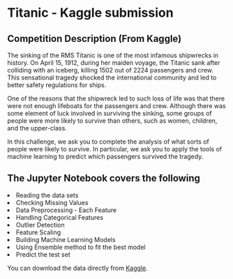 <h1>Titanic - Kaggle submission</h1>

<h2> Competition Description (From Kaggle) </h2>
The sinking of the RMS Titanic is one of the most infamous shipwrecks in history.  On April 15, 1912, during her maiden voyage, the Titanic sank after colliding with an iceberg, killing 1502 out of 2224 passengers and crew. This sensational tragedy shocked the international community and led to better safety regulations for ships.

One of the reasons that the shipwreck led to such loss of life was that there were not enough lifeboats for the passengers and crew. Although there was some element of luck involved in surviving the sinking, some groups of people were more likely to survive than others, such as women, children, and the upper-class.

In this challenge, we ask you to complete the analysis of what sorts of people were likely to survive. In particular, we ask you to apply the tools of machine learning to predict which passengers survived the tragedy.


<h2>The Jupyter Notebook covers the following</h2>

<li>Reading the data sets
<li>Checking Missing Values
<li>Data Preprocessing - Each Feature
<li>Handling Categorical Features
<li>Outlier Detection
<li>Feature Scaling
<li>Building Machine Learning Models
<li>Using Ensemble method to fit the best model
<li>Predict the test set

You can download the data directly from <a href='https://www.kaggle.com/c/titanic'> Kaggle</a>.
